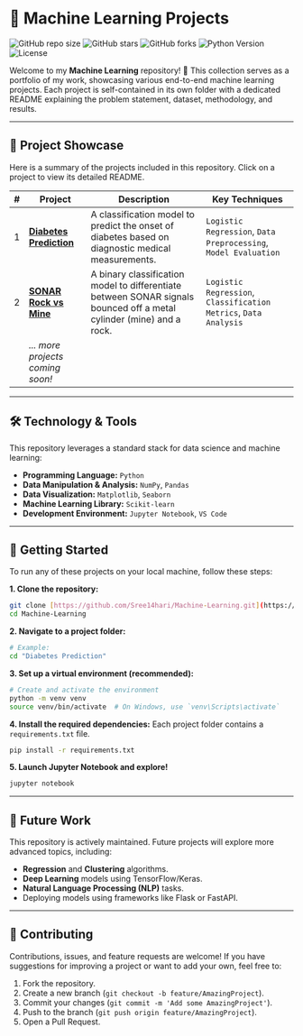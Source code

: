 # 📘 Machine Learning Projects

![GitHub repo size](https://img.shields.io/github/repo-size/Sree14hari/Machine-Learning)
![GitHub stars](https://img.shields.io/github/stars/Sree14hari/Machine-Learning?style=social)
![GitHub forks](https://img.shields.io/github/forks/Sree14hari/Machine-Learning?style=social)
![Python Version](https://img.shields.io/badge/Python-3.9%2B-blue)
![License](https://img.shields.io/github/license/Sree14hari/Machine-Learning)

Welcome to my **Machine Learning** repository! 🚀 This collection serves as a portfolio of my work, showcasing various end-to-end machine learning projects. Each project is self-contained in its own folder with a dedicated README explaining the problem statement, dataset, methodology, and results.

---

## 📂 Project Showcase

Here is a summary of the projects included in this repository. Click on a project to view its detailed README.

| # | Project | Description | Key Techniques |
|---|---|---|---|
| 1 | **[Diabetes Prediction](./Diabetes%20Prediction)** | A classification model to predict the onset of diabetes based on diagnostic medical measurements. | `Logistic Regression`, `Data Preprocessing`, `Model Evaluation` |
| 2 | **[SONAR Rock vs Mine](./SONAR%20Rock%20vs%20Mine%20Prediction)** | A binary classification model to differentiate between SONAR signals bounced off a metal cylinder (mine) and a rock. | `Logistic Regression`, `Classification Metrics`, `Data Analysis` |
| | *... more projects coming soon!* | | |

---

## 🛠️ Technology & Tools

This repository leverages a standard stack for data science and machine learning:

- **Programming Language:** `Python`
- **Data Manipulation & Analysis:** `NumPy`, `Pandas`
- **Data Visualization:** `Matplotlib`, `Seaborn`
- **Machine Learning Library:** `Scikit-learn`
- **Development Environment:** `Jupyter Notebook`, `VS Code`

---

## 🚀 Getting Started

To run any of these projects on your local machine, follow these steps:

**1. Clone the repository:**
```bash
git clone [https://github.com/Sree14hari/Machine-Learning.git](https://github.com/Sree14hari/Machine-Learning.git)
cd Machine-Learning
````

**2. Navigate to a project folder:**

```bash
# Example:
cd "Diabetes Prediction"
```

**3. Set up a virtual environment (recommended):**

```bash
# Create and activate the environment
python -m venv venv
source venv/bin/activate  # On Windows, use `venv\Scripts\activate`
```

**4. Install the required dependencies:**
Each project folder contains a `requirements.txt` file.

```bash
pip install -r requirements.txt
```

**5. Launch Jupyter Notebook and explore\!**

```bash
jupyter notebook
```

-----

## 📌 Future Work

This repository is actively maintained. Future projects will explore more advanced topics, including:

  - **Regression** and **Clustering** algorithms.
  - **Deep Learning** models using TensorFlow/Keras.
  - **Natural Language Processing (NLP)** tasks.
  - Deploying models using frameworks like Flask or FastAPI.

-----

## 🤝 Contributing

Contributions, issues, and feature requests are welcome\! If you have suggestions for improving a project or want to add your own, feel free to:

1.  Fork the repository.
2.  Create a new branch (`git checkout -b feature/AmazingProject`).
3.  Commit your changes (`git commit -m 'Add some AmazingProject'`).
4.  Push to the branch (`git push origin feature/AmazingProject`).
5.  Open a Pull Request.

